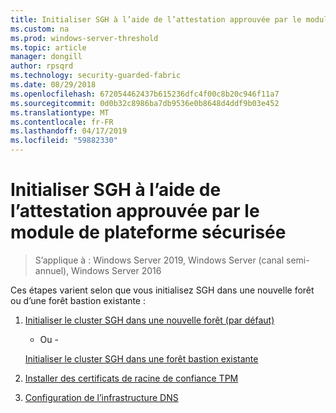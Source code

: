 ```yaml
---
title: Initialiser SGH à l’aide de l’attestation approuvée par le module de plateforme sécurisée
ms.custom: na
ms.prod: windows-server-threshold
ms.topic: article
manager: dongill
author: rpsqrd
ms.technology: security-guarded-fabric
ms.date: 08/29/2018
ms.openlocfilehash: 672054462437b615236dfc4f00c8b20c946f11a7
ms.sourcegitcommit: 0d0b32c8986ba7db9536e0b8648d4ddf9b03e452
ms.translationtype: MT
ms.contentlocale: fr-FR
ms.lasthandoff: 04/17/2019
ms.locfileid: "59882330"
---
```

# <a name="initialize-hgs-using-tpm-trusted-attestation"></a>Initialiser SGH à l’aide de l’attestation approuvée par le module de plateforme sécurisée

>S’applique à : Windows Server 2019, Windows Server (canal semi-annuel), Windows Server 2016

Ces étapes varient selon que vous initialisez SGH dans une nouvelle forêt ou d’une forêt bastion existante :

1. [Initialiser le cluster SGH dans une nouvelle forêt (par défaut)](guarded-fabric-initialize-hgs-tpm-mode-default.md)

   - Ou -

   [Initialiser le cluster SGH dans une forêt bastion existante](guarded-fabric-initialize-hgs-tpm-mode-bastion.md)

2. [Installer des certificats de racine de confiance TPM](guarded-fabric-install-trusted-tpm-root-certificates.md)   
3. [Configuration de l’infrastructure DNS](guarded-fabric-configuring-fabric-dns.md)

